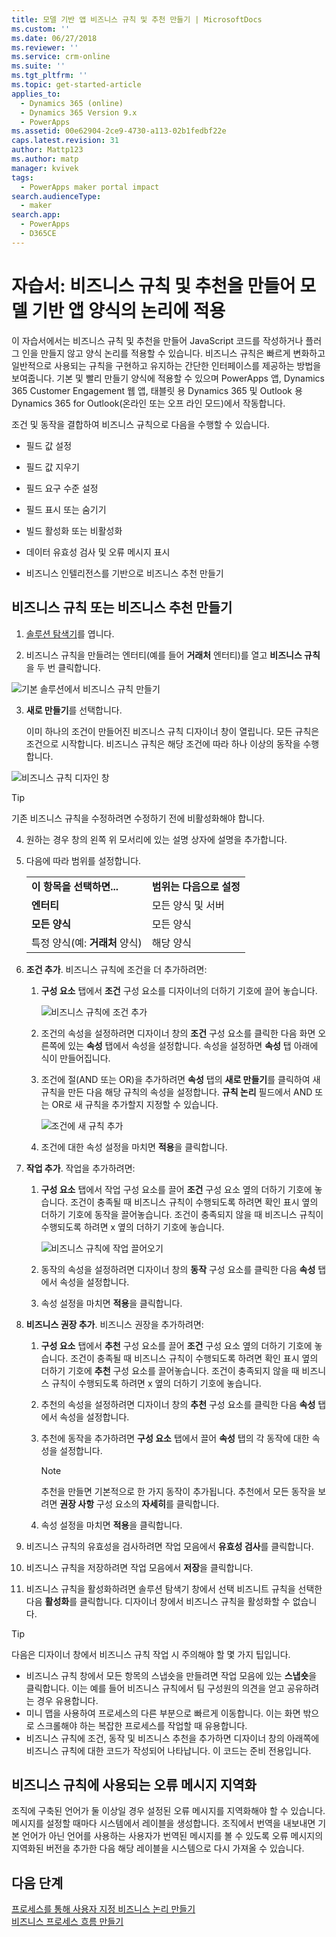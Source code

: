 ```yaml
---
title: 모델 기반 앱 비즈니스 규칙 및 추천 만들기 | MicrosoftDocs
ms.custom: ''
ms.date: 06/27/2018
ms.reviewer: ''
ms.service: crm-online
ms.suite: ''
ms.tgt_pltfrm: ''
ms.topic: get-started-article
applies_to:
  - Dynamics 365 (online)
  - Dynamics 365 Version 9.x
  - PowerApps
ms.assetid: 00e62904-2ce9-4730-a113-02b1fedbf22e
caps.latest.revision: 31
author: Mattp123
ms.author: matp
manager: kvivek
tags:
  - PowerApps maker portal impact
search.audienceType:
  - maker
search.app:
  - PowerApps
  - D365CE
---
```

# <a name="tutorial-create-business-rules-and-recommendations-to-apply-logic-in-a-model-driven-app-form"></a>자습서: 비즈니스 규칙 및 추천을 만들어 모델 기반 앱 양식의 논리에 적용

이 자습서에서는 비즈니스 규칙 및 추천을 만들어 JavaScript 코드를 작성하거나 플러그 인을 만들지 않고 양식 논리를 적용할 수 있습니다. 비즈니스 규칙은 빠르게 변화하고 일반적으로 사용되는 규칙을 구현하고 유지하는 간단한 인터페이스를 제공하는 방법을 보여줍니다. 기본 및 빨리 만들기 양식에 적용할 수 있으며 PowerApps 앱, Dynamics 365 Customer Engagement 웹 앱, 태블릿 용 Dynamics 365 및 Outlook 용 Dynamics 365 for Outlook(온라인 또는 오프 라인 모드)에서 작동합니다.  
  
 조건 및 동작을 결합하여 비즈니스 규칙으로 다음을 수행할 수 있습니다.  
  
-   필드 값 설정  
  
-   필드 값 지우기  
  
-   필드 요구 수준 설정  
  
-   필드 표시 또는 숨기기  
  
-   빌드 활성화 또는 비활성화  
  
-   데이터 유효성 검사 및 오류 메시지 표시  
  
-   비즈니스 인텔리전스를 기반으로 비즈니스 추천 만들기  
  
## <a name="create-a-business-rule-or-business-recommendation"></a>비즈니스 규칙 또는 비즈니스 추천 만들기
  
1. [솔루션 탐색기](advanced-navigation.md#solution-explorer)를 엽니다.  
  
2.  비즈니스 규칙을 만들려는 엔터티(예를 들어 **거래처** 엔터티)를 열고 **비즈니스 규칙**을 두 번 클릭합니다.  
  
 ![기본 솔루션에서 비즈니스 규칙 만들기](media/create-business-rule-the-default-solution.png "기본 솔루션에서 비즈니스 규칙 만들기")  
  
3.  **새로 만들기**를 선택합니다.  
  
     이미 하나의 조건이 만들어진 비즈니스 규칙 디자이너 창이 열립니다. 모든 규칙은 조건으로 시작합니다. 비즈니스 규칙은 해당 조건에 따라 하나 이상의 동작을 수행합니다.  
  
 ![비즈니스 규칙 디자인 창](media/business-rules-design-window.png "비즈니스 규칙 디자인 창")  
  
   > [!TIP]
> 기존 비즈니스 규칙을 수정하려면 수정하기 전에 비활성화해야 합니다.

4.  원하는 경우 창의 왼쪽 위 모서리에 있는 설명 상자에 설명을 추가합니다.  
  
5.  다음에 따라 범위를 설정합니다.  
  
    |||  
    |-|-|  
    |**이 항목을 선택하면...**|**범위는 다음으로 설정**|  
    |**엔터티**|모든 양식 및 서버|  
    |**모든 양식**|모든 양식|  
    |특정 양식(예: **거래처** 양식)|해당 양식|  
  
6. **조건 추가**. 비즈니스 규칙에 조건을 더 추가하려면:  
  
    1.  **구성 요소** 탭에서 **조건** 구성 요소를 디자이너의 더하기 기호에 끌어 놓습니다.  
  
        ![비즈니스 규칙에 조건 추가](media/add-condition-business-rule.png "비즈니스 규칙에 조건 추가")  
  
    2.  조건의 속성을 설정하려면 디자이너 창의 **조건** 구성 요소를 클릭한 다음 화면 오른쪽에 있는 **속성** 탭에서 속성을 설정합니다. 속성을 설정하면 **속성** 탭 아래에 식이 만들어집니다.  
  
    3.  조건에 절(AND 또는 OR)을 추가하려면 **속성** 탭의 **새로 만들기**를 클릭하여 새 규칙을 만든 다음 해당 규칙의 속성을 설정합니다. **규칙 논리** 필드에서 AND 또는 OR로 새 규칙을 추가할지 지정할 수 있습니다.  
  
        ![조건에 새 규칙 추가](media/add-new-rule-condition.png "조건에 새 규칙 추가")  
  
    4.  조건에 대한 속성 설정을 마치면 **적용**을 클릭합니다.  
  
7. **작업 추가**. 작업을 추가하려면:  
  
    1.  **구성 요소** 탭에서 작업 구성 요소를 끌어 **조건** 구성 요소 옆의 더하기 기호에 놓습니다. 조건이 충족될 때 비즈니스 규칙이 수행되도록 하려면 확인 표시 옆의 더하기 기호에 동작을 끌어놓습니다. 조건이 충족되지 않을 때 비즈니스 규칙이 수행되도록 하려면 x 옆의 더하기 기호에 놓습니다.  
  
        ![비즈니스 규칙에 작업 끌어오기](media/drag-an-action-business-rule.png "비즈니스 규칙에 작업 끌어오기")  
  
    2.  동작의 속성을 설정하려면 디자이너 창의 **동작** 구성 요소를 클릭한 다음 **속성** 탭에서 속성을 설정합니다.  
  
    3.  속성 설정을 마치면 **적용**을 클릭합니다.  
  
8. **비즈니스 권장 추가**. 비즈니스 권장을 추가하려면:  
  
    1.  **구성 요소** 탭에서 **추천** 구성 요소를 끌어 **조건** 구성 요소 옆의 더하기 기호에 놓습니다. 조건이 충족될 때 비즈니스 규칙이 수행되도록 하려면 확인 표시 옆의 더하기 기호에 **추천** 구성 요소를 끌어놓습니다. 조건이 충족되지 않을 때 비즈니스 규칙이 수행되도록 하려면 x 옆의 더하기 기호에 놓습니다.  
  
    2.  추천의 속성을 설정하려면 디자이너 창의 **추천** 구성 요소를 클릭한 다음 **속성** 탭에서 속성을 설정합니다.  
  
    3.  추천에 동작을 추가하려면 **구성 요소** 탭에서 끌어 **속성** 탭의 각 동작에 대한 속성을 설정합니다.  
  
        > [!NOTE]
        >  추천을 만들면 기본적으로 한 가지 동작이 추가됩니다. 추천에서 모든 동작을 보려면 **권장 사항** 구성 요소의 **자세히**를 클릭합니다.  
  
    4.  속성 설정을 마치면 **적용**을 클릭합니다.  
  
9. 비즈니스 규칙의 유효성을 검사하려면 작업 모음에서 **유효성 검사**를 클릭합니다.  
  
10. 비즈니스 규칙을 저장하려면 작업 모음에서 **저장**을 클릭합니다.  
  
11. 비즈니스 규칙을 활성화하려면 솔루션 탐색기 창에서 선택 비즈니트 규칙을 선택한 다음 **활성화**를 클릭합니다. 디자이너 창에서 비즈니스 규칙을 활성화할 수 없습니다.  
  
> [!TIP]
>  다음은 디자이너 창에서 비즈니스 규칙 작업 시 주의해야 할 몇 가지 팁입니다.  
>   
> - 비즈니스 규칙 창에서 모든 항목의 스냅숏을 만들려면 작업 모음에 있는 **스냅숏**을 클릭합니다. 이는 예를 들어 비즈니스 규칙에서 팀 구성원의 의견을 얻고 공유하려는 경우 유용합니다.  
> - 미니 맵을 사용하여 프로세스의 다른 부분으로 빠르게 이동합니다. 이는 화면 밖으로 스크롤해야 하는 복잡한 프로세스를 작업할 때 유용합니다.  
> - 비즈니스 규칙에 조건, 동작 및 비즈니스 추천을 추가하면 디자이너 창의 아래쪽에 비즈니스 규칙에 대한 코드가 작성되어 나타납니다. 이 코드는 준비 전용입니다.  
  
<a name="BKMK_LocalizingErrorMessages"></a>   
## <a name="localize-error-messages-used-in-business-rules"></a>비즈니스 규칙에 사용되는 오류 메시지 지역화  
 조직에 구축된 언어가 둘 이상일 경우 설정된 오류 메시지를 지역화해야 할 수 있습니다. 메시지를 설정할 때마다 시스템에서 레이블을 생성합니다. 조직에서 번역을 내보내면 기본 언어가 아닌 언어를 사용하는 사용자가 번역된 메시지를 볼 수 있도록 오류 메시지의 지역화된 버전을 추가한 다음 해당 레이블을 시스템으로 다시 가져올 수 있습니다.  
  
## <a name="next-steps"></a>다음 단계  
 [프로세스를 통해 사용자 지정 비즈니스 논리 만들기](guide-staff-through-common-tasks-processes.md)   
 [비즈니스 프로세스 흐름 만들기](/flow/create-business-process-flow)   


